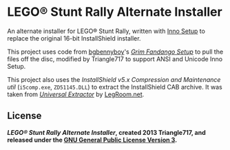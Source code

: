 LEGO:registered: Stunt Rally Alternate Installer
================================================

An alternate installer for LEGO® Stunt Rally, written with [Inno Setup](http://www.jrsoftware.org/isinfo.php) 
to replace the original 16-bit InstallShield installer.

This project uses code from [bgbennyboy](https://github.com/bgbennyboy)'s [*Grim Fandango Setup*](https://github.com/bgbennyboy/Grim-Fandango-Setup-and-Launcher)
to pull the files off the disc, modified by Triangle717 to support ANSI and Unicode Inno Setup.

This project also uses the *InstallShield v5.x Compression and Maintenance util* (`i5comp.exe`, `ZD51145.DLL`) to extract
the InstallShield CAB archive. It was taken from [*Universal Extractor*](legroom.net/software/uniextract) by [LegRoom.net](http://legroom.net).

License
-------
***LEGO® Stunt Rally Alternate Installer*, created 2013 Triangle717, and released under the [GNU General Public License Version 3](http://www.gnu.org/licenses/gpl-3.0-standalone.html).**